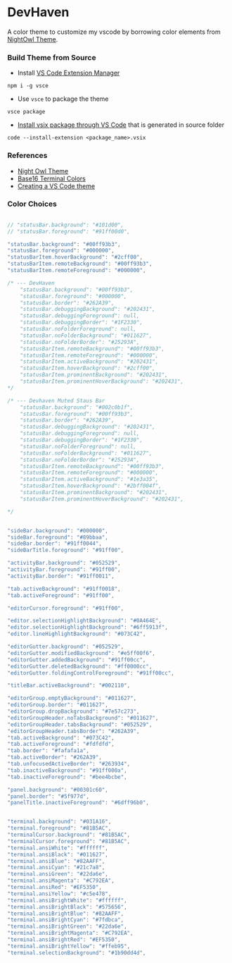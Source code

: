 # DevHaven

A color theme to customize my vscode by borrowing color elements from [NightOwl Theme](https://github.com/sdras/night-owl-vscode-theme).

### Build Theme from Source

- Install [VS Code Extension Manager](https://github.com/microsoft/vscode-vsce)

```node
npm i -g vsce
```

- Use `vsce` to package the theme

```node
vsce package
```

- [Install vsix package through VS Code](https://code.visualstudio.com/docs/editor/extension-marketplace#_install-from-a-vsix) that is generated in source folder

```
code --install-extension <package_name>.vsix
```

### References

- [Night Owl Theme](https://github.com/sdras/night-owl-vscode-theme)
- [Base16 Terminal Colors](https://glitchbone.github.io/vscode-base16-term/)
- [Creating a VS Code theme](https://juhanajauhiainen.com/posts/how-to-create-your-own-vscode-theme)

### Color Choices

```js

// "statusBar.background": "#101d00",
// "statusBar.foreground": "#91ff00d0",

"statusBar.background": "#00ff93b3",
"statusBar.foreground": "#000000",
"statusBarItem.hoverBackground": "#2cff00",
"statusBarItem.remoteBackground": "#00ff93b3",
"statusBarItem.remoteForeground": "#000000",

/* --- DevHaven
    "statusBar.background": "#00ff93b3",
    "statusBar.foreground": "#000000",
    "statusBar.border": "#262A39",
    "statusBar.debuggingBackground": "#202431",
    "statusBar.debuggingForeground": null,
    "statusBar.debuggingBorder": "#1F2330",
    "statusBar.noFolderForeground": null,
    "statusBar.noFolderBackground": "#011627",
    "statusBar.noFolderBorder": "#25293A",
    "statusBarItem.remoteBackground": "#00ff93b3",
    "statusBarItem.remoteForeground": "#000000",
    "statusBarItem.activeBackground": "#202431",
    "statusBarItem.hoverBackground": "#2cff00",
    "statusBarItem.prominentBackground": "#202431",
    "statusBarItem.prominentHoverBackground": "#202431",
*/

/* --- Devhaven Muted Staus Bar
    "statusBar.background": "#002c0b1f",
    "statusBar.foreground": "#00ff93b3",
    "statusBar.border": "#262A39",
    "statusBar.debuggingBackground": "#202431",
    "statusBar.debuggingForeground": null,
    "statusBar.debuggingBorder": "#1F2330",
    "statusBar.noFolderForeground": null,
    "statusBar.noFolderBackground": "#011627",
    "statusBar.noFolderBorder": "#25293A",
    "statusBarItem.remoteBackground": "#00ff93b3",
    "statusBarItem.remoteForeground": "#000000",
    "statusBarItem.activeBackground": "#1e3a35",
    "statusBarItem.hoverBackground": "#2bff004f",
    "statusBarItem.prominentBackground": "#202431",
    "statusBarItem.prominentHoverBackground": "#202431",

*/


"sideBar.background": "#000000",
"sideBar.foreground": "#89bbaa",
"sideBar.border": "#91ff0044",
"sideBarTitle.foreground": "#91ff00",

"activityBar.background": "#052529",
"activityBar.foreground": "#91ff00",
"activityBar.border": "#91ff0011",

"tab.activeBackground": "#91ff0018",
"tab.activeForeground": "#91ff00",

"editorCursor.foreground": "#91ff00",

"editor.selectionHighlightBackground": "#0A464E",
"editor.selectionHighlightBackground": "#6ff5913f",
"editor.lineHighlightBackground": "#073C42",

"editorGutter.background": "#052529",
"editorGutter.modifiedBackground": "#e5ff00f6",
"editorGutter.addedBackground": "#91ff00cc",
"editorGutter.deletedBackground": "#ff0000cc",
"editorGutter.foldingControlForeground": "#91ff00cc",

"titleBar.activeBackground": "#002110",

"editorGroup.emptyBackground": "#011627",
"editorGroup.border": "#011627",
"editorGroup.dropBackground": "#7e57c273",
"editorGroupHeader.noTabsBackground": "#011627",
"editorGroupHeader.tabsBackground": "#052529",
"editorGroupHeader.tabsBorder": "#262A39",
"tab.activeBackground": "#073C42",
"tab.activeForeground": "#fdfdfd",
"tab.border": "#fafafa1a",
"tab.activeBorder": "#262A39",
"tab.unfocusedActiveBorder": "#263934",
"tab.inactiveBackground": "#91ff000a",
"tab.inactiveForeground": "#bee4bcbe",

"panel.background": "#00301c60",
"panel.border": "#5f977d",
"panelTitle.inactiveForeground": "#6dff96b0",


"terminal.background": "#031A16",
"terminal.foreground": "#81B5AC",
"terminalCursor.background": "#81B5AC",
"terminalCursor.foreground": "#81B5AC",
"terminal.ansiWhite": "#ffffff",
"terminal.ansiBlack": "#011627",
"terminal.ansiBlue": "#82AAFF",
"terminal.ansiCyan": "#21c7a8",
"terminal.ansiGreen": "#22da6e",
"terminal.ansiMagenta": "#C792EA",
"terminal.ansiRed": "#EF5350",
"terminal.ansiYellow": "#c5e478",
"terminal.ansiBrightWhite": "#ffffff",
"terminal.ansiBrightBlack": "#575656",
"terminal.ansiBrightBlue": "#82AAFF",
"terminal.ansiBrightCyan": "#7fdbca",
"terminal.ansiBrightGreen": "#22da6e",
"terminal.ansiBrightMagenta": "#C792EA",
"terminal.ansiBrightRed": "#EF5350",
"terminal.ansiBrightYellow": "#ffeb95",
"terminal.selectionBackground": "#1b90dd4d",
```
